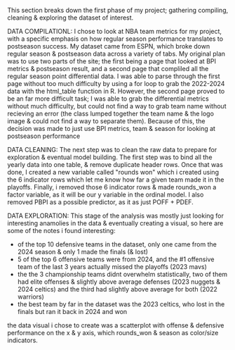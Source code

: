 This section breaks down the first phase of my project; gathering compiling, cleaning & exploring the dataset of interest. 

DATA COMPILATIONL:
I chose to look at NBA team metrics for my project, with a specific emphasis on how regular season performance translates to postseason success. My dataset came from ESPN, which broke down regular season & postseason data across a variety of tabs. My original plan was to use two parts of the site; the first being a page that looked at BPI metrics & postseason result, and a second page that compliled all the regular season point differential data. I was able to parse through the first page without too much difficulty by using a for loop to grab the 2022-2024 data with the html_table function in R. However, the second page proved to be an far more difficult task; I was able to grab the differential metrics without much difficulty, but could not find a way to grab team name without recieving an error (the class lumped together the team name & the logo image & could not find a way to separate them). Because of this, the decision was made to just use BPI metrics, team & season for looking at postseason performance

DATA CLEANING:
The next step was to clean the raw data to prepare for exploration & eventual model building. The first step was to bind all the yearly data into one table, & remove duplicate header rows. Once that was done, I created a new variable called "rounds won" which i created using the 6 indicator rows which let me know how far a given team made it in the playoffs. Finally, i removed those 6 indicator rows & made rounds_won a factor variable, as it will be our y variable in the ordinal model. I also removed PBPI as a possible predictor, as it as just POFF + PDEF.

DATA EXPLORATION:
This stage of the analysis was mostly just looking for interesting anamolies in the data & eventually creating a visual, so here are some of the notes i found interesting:
- of the top 10 defensive teams in the dataset, only one came from the 2024 season & only 1 made the finals (& lost)
- 5 of the top 6 offensive teams were from 2024, and the #1 offensive team of the last 3 years actually missed the playoffs (2023 mavs)
- the the 3 championship teams didnt overwhelm statistically, two of them had elite offenses & slightly above average defenses (2023 nuggets & 2024 celtics) and the third had slightly above average for both (2022 warriors)
- the best team by far in the dataset was the 2023 celtics, who lost in the finals but ran it back in 2024 and won

the data visual i chose to create was a scatterplot with offense & defensive performance on the x & y axis, which rounds_won & season as color/size indicators. 
